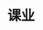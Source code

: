 ---
title: "课业"
description: "日常课程学习"
image: "course.jpg"

# Badge style
style:
    background: "#2a9d8f"
    color: "#fff"
---